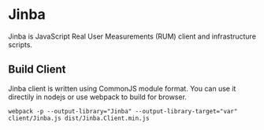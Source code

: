 # Jinba

Jinba is JavaScript Real User Measurements (RUM) client and infrastructure scripts.

## Build Client

Jinba client is written using CommonJS module format. You can use it directily in nodejs or use webpack to build for browser.

    webpack -p --output-library="Jinba" --output-library-target="var" client/Jinba.js dist/Jinba.Client.min.js
    
    